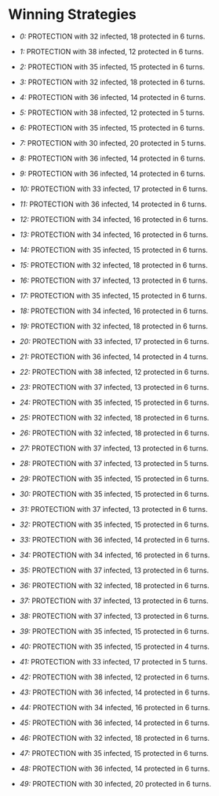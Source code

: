 # Winning Strategies

* _0:_ PROTECTION with 32 infected, 18 protected in 6 turns.


* _1:_ PROTECTION with 38 infected, 12 protected in 6 turns.


* _2:_ PROTECTION with 35 infected, 15 protected in 6 turns.


* _3:_ PROTECTION with 32 infected, 18 protected in 6 turns.


* _4:_ PROTECTION with 36 infected, 14 protected in 6 turns.


* _5:_ PROTECTION with 38 infected, 12 protected in 5 turns.


* _6:_ PROTECTION with 35 infected, 15 protected in 6 turns.


* _7:_ PROTECTION with 30 infected, 20 protected in 5 turns.


* _8:_ PROTECTION with 36 infected, 14 protected in 6 turns.


* _9:_ PROTECTION with 36 infected, 14 protected in 6 turns.


* _10:_ PROTECTION with 33 infected, 17 protected in 6 turns.


* _11:_ PROTECTION with 36 infected, 14 protected in 6 turns.


* _12:_ PROTECTION with 34 infected, 16 protected in 6 turns.


* _13:_ PROTECTION with 34 infected, 16 protected in 6 turns.


* _14:_ PROTECTION with 35 infected, 15 protected in 6 turns.


* _15:_ PROTECTION with 32 infected, 18 protected in 6 turns.


* _16:_ PROTECTION with 37 infected, 13 protected in 6 turns.


* _17:_ PROTECTION with 35 infected, 15 protected in 6 turns.


* _18:_ PROTECTION with 34 infected, 16 protected in 6 turns.


* _19:_ PROTECTION with 32 infected, 18 protected in 6 turns.


* _20:_ PROTECTION with 33 infected, 17 protected in 6 turns.


* _21:_ PROTECTION with 36 infected, 14 protected in 4 turns.


* _22:_ PROTECTION with 38 infected, 12 protected in 6 turns.


* _23:_ PROTECTION with 37 infected, 13 protected in 6 turns.


* _24:_ PROTECTION with 35 infected, 15 protected in 6 turns.


* _25:_ PROTECTION with 32 infected, 18 protected in 6 turns.


* _26:_ PROTECTION with 32 infected, 18 protected in 6 turns.


* _27:_ PROTECTION with 37 infected, 13 protected in 6 turns.


* _28:_ PROTECTION with 37 infected, 13 protected in 5 turns.


* _29:_ PROTECTION with 35 infected, 15 protected in 6 turns.


* _30:_ PROTECTION with 35 infected, 15 protected in 6 turns.


* _31:_ PROTECTION with 37 infected, 13 protected in 6 turns.


* _32:_ PROTECTION with 35 infected, 15 protected in 6 turns.


* _33:_ PROTECTION with 36 infected, 14 protected in 6 turns.


* _34:_ PROTECTION with 34 infected, 16 protected in 6 turns.


* _35:_ PROTECTION with 37 infected, 13 protected in 6 turns.


* _36:_ PROTECTION with 32 infected, 18 protected in 6 turns.


* _37:_ PROTECTION with 37 infected, 13 protected in 6 turns.


* _38:_ PROTECTION with 37 infected, 13 protected in 6 turns.


* _39:_ PROTECTION with 35 infected, 15 protected in 6 turns.


* _40:_ PROTECTION with 35 infected, 15 protected in 4 turns.


* _41:_ PROTECTION with 33 infected, 17 protected in 5 turns.


* _42:_ PROTECTION with 38 infected, 12 protected in 6 turns.


* _43:_ PROTECTION with 36 infected, 14 protected in 6 turns.


* _44:_ PROTECTION with 34 infected, 16 protected in 6 turns.


* _45:_ PROTECTION with 36 infected, 14 protected in 6 turns.


* _46:_ PROTECTION with 32 infected, 18 protected in 6 turns.


* _47:_ PROTECTION with 35 infected, 15 protected in 6 turns.


* _48:_ PROTECTION with 36 infected, 14 protected in 6 turns.


* _49:_ PROTECTION with 30 infected, 20 protected in 6 turns.


